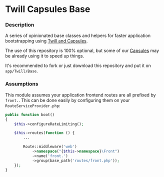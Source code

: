 # Twill Capsules Base

### Description

A series of opinionated base classes and helpers for faster application bootstrapping using [Twill and Capsules](https://github.com/area17/twill).

The use of this repository is 100% optional, but some of our [Capsules](https://github.com/area17/twill-capsules) may be already using it to speed up things.

It's recommended to fork or just download this repository and put it on `app/Twill/Base`.

### Assumptions

This module assumes your application frontend routes are all prefixed by `front.`. This can be done easily by configuring them on your `RouteServiceProvider.php`:

``` php
public function boot()
{
    $this->configureRateLimiting();

    $this->routes(function () {
        ...

        Route::middleware('web')
            ->namespace("{$this->namespace}\Front")
            ->name('front.')
            ->group(base_path('routes/front.php'));
    });
}
```
